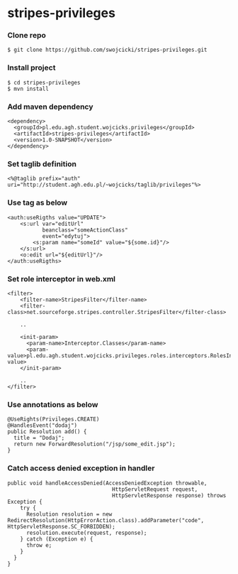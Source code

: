 stripes-privileges
======================
### Clone repo

```
$ git clone https://github.com/swojcicki/stripes-privileges.git
```

### Install project

```
$ cd stripes-privileges
$ mvn install
```

### Add maven dependency

```
<dependency>
  <groupId>pl.edu.agh.student.wojcicks.privileges</groupId>
  <artifactId>stripes-privileges</artifactId>
  <version>1.0-SNAPSHOT</version>
</dependency>
```

### Set taglib definition

```
<%@taglib prefix="auth" uri="http://student.agh.edu.pl/~wojcicks/taglib/privileges"%>
```

### Use tag as below

```
<auth:useRigths value="UPDATE">
    <s:url var="editUrl"
           beanclass="someActionClass"
           event="edytuj">
        <s:param name="someId" value="${some.id}"/>
    </s:url>
    <o:edit url="${editUrl}"/>
</auth:useRigths>
```

### Set role interceptor in web.xml

```
<filter>
    <filter-name>StripesFilter</filter-name>
    <filter-class>net.sourceforge.stripes.controller.StripesFilter</filter-class>
    
    ..
    
    <init-param>
      <param-name>Interceptor.Classes</param-name>
      <param-value>pl.edu.agh.student.wojcicks.privileges.roles.interceptors.RolesInterceptor</param-value>
    </init-param>
    
    ..
</filter>
```

### Use annotations as below

```
@UseRights(Privileges.CREATE)
@HandlesEvent("dodaj")
public Resolution add() {
  title = "Dodaj";
  return new ForwardResolution("/jsp/some_edit.jsp");
}
```

### Catch access denied exception in handler

```
public void handleAccessDenied(AccessDeniedException throwable,
                                 HttpServletRequest request,
                                 HttpServletResponse response) throws Exception {
    try {
      Resolution resolution = new RedirectResolution(HttpErrorAction.class).addParameter("code", HttpServletResponse.SC_FORBIDDEN);
      resolution.execute(request, response);
    } catch (Exception e) {
      throw e;
    }
  }
}
```

